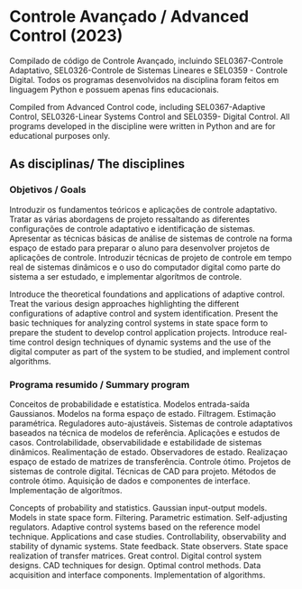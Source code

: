 # Controle Avançado / Advanced Control (2023)

Compilado de código de Controle Avançado, incluindo SEL0367-Controle Adaptativo, SEL0326-Controle de Sistemas Lineares e SEL0359 - Controle Digital. Todos os programas desenvolvidos na disciplina foram feitos em linguagem Python e possuem apenas fins educacionais.

Compiled from Advanced Control code, including SEL0367-Adaptive Control, SEL0326-Linear Systems Control and SEL0359- Digital Control. All programs developed in the discipline were written in Python and are for educational purposes only.

## As disciplinas/ The disciplines

### Objetivos / Goals

Introduzir os fundamentos teóricos e aplicações de controle adaptativo. Tratar as várias abordagens de projeto ressaltando as diferentes configurações de controle adaptativo e identificação de sistemas.
Apresentar as técnicas básicas de análise de sistemas de controle na forma espaço de estado para preparar o aluno para desenvolver projetos de aplicações de controle.
Introduzir técnicas de projeto de controle em tempo real de sistemas dinâmicos e o uso do computador digital como parte do sistema a ser estudado, e implementar algorítmos de controle. 

Introduce the theoretical foundations and applications of adaptive control. Treat the various design approaches highlighting the different configurations of adaptive control and system identification.
Present the basic techniques for analyzing control systems in state space form to prepare the student to develop control application projects.
Introduce real-time control design techniques of dynamic systems and the use of the digital computer as part of the system to be studied, and implement control algorithms.

### Programa resumido / Summary program

Conceitos de probabilidade e estatística. Modelos entrada-saída Gaussianos. Modelos na forma espaço de estado. Filtragem. Estimação paramétrica. Reguladores auto-ajustáveis. Sistemas de controle adaptativos baseados na técnica de modelos de referência. Aplicações e estudos de casos.
Controlabilidade, observabilidade e estabilidade de sistemas dinâmicos. Realimentação de estado. Observadores de estado. Realizaçao espaço de estado de matrizes de transferência. Controle ótimo.
Projetos de sistemas  de controle digital. Técnicas de CAD para projeto. Métodos de controle ótimo. Aquisição de dados e componentes de interface. Implementação de algorítmos.

Concepts of probability and statistics. Gaussian input-output models. Models in state space form. Filtering. Parametric estimation. Self-adjusting regulators. Adaptive control systems based on the reference model technique. Applications and case studies.
Controllability, observability and stability of dynamic systems. State feedback. State observers. State space realization of transfer matrices. Great control.
Digital control system designs. CAD techniques for design. Optimal control methods. Data acquisition and interface components. Implementation of algorithms.
